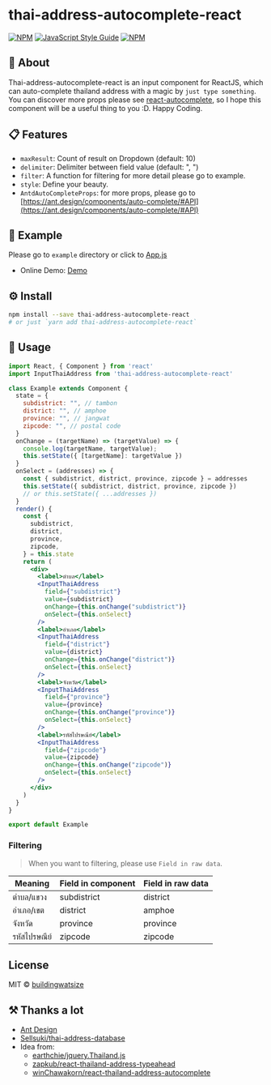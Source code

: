 # thai-address-autocomplete-react

[![NPM](https://img.shields.io/npm/v/thai-address-autocomplete-react.svg)](https://www.npmjs.com/package/thai-address-autocomplete-react) [![JavaScript Style Guide](https://img.shields.io/badge/code_style-standard-brightgreen.svg)](https://standardjs.com) [![NPM](https://img.shields.io/badge/BAAC-Library-289548)](https://www.npmjs.com/package/thaidatepicker-react)

## 📘 About

Thai-address-autocomplete-react is an input component for ReactJS, which can auto-complete thailand address with a magic by `just type something`. You can discover more props please see [react-autocomplete](https://www.npmjs.com/package/react-autocomplete), so I hope this component will be a useful thing to you :D. Happy Coding.

## 📋 Features

- `maxResult`: Count of result on Dropdown (default: 10)
- `delimiter`: Delimiter between field value (default: ", ")
- `filter`: A function for filtering for more detail please go to example.
- `style`: Define your beauty.
- `AntdAutoCompleteProps`: for more props, please go to [https://ant.design/components/auto-complete/#API](https://ant.design/components/auto-complete/#API)

## 📝 Example

Please go to `example` directory or click to [App.js](./example/src/App.js)

- Online Demo: [Demo](https://buildingwatsize.github.io/thai-address-autocomplete-react/)

## ⚙ Install

```bash
npm install --save thai-address-autocomplete-react
# or just `yarn add thai-address-autocomplete-react`
```

## 📌 Usage

```jsx
import React, { Component } from 'react'
import InputThaiAddress from 'thai-address-autocomplete-react'

class Example extends Component {
  state = {
    subdistrict: "", // tambon
    district: "", // amphoe
    province: "", // jangwat
    zipcode: "", // postal code
  }
  onChange = (targetName) => (targetValue) => {
    console.log(targetName, targetValue);
    this.setState({ [targetName]: targetValue })
  }
  onSelect = (addresses) => {
    const { subdistrict, district, province, zipcode } = addresses
    this.setState({ subdistrict, district, province, zipcode })
    // or this.setState({ ...addresses })
  }
  render() {
    const {
      subdistrict,
      district,
      province,
      zipcode,
    } = this.state
    return (
      <div>
        <label>ตำบล</label>
        <InputThaiAddress
          field={"subdistrict"}
          value={subdistrict}
          onChange={this.onChange("subdistrict")}
          onSelect={this.onSelect}
        />
        <label>อำเภอ</label>
        <InputThaiAddress
          field={"district"}
          value={district}
          onChange={this.onChange("district")}
          onSelect={this.onSelect}
        />
        <label>จังหวัด</label>
        <InputThaiAddress
          field={"province"}
          value={province}
          onChange={this.onChange("province")}
          onSelect={this.onSelect}
        />
        <label>รหัสไปรษณีย์</label>
        <InputThaiAddress
          field={"zipcode"}
          value={zipcode}
          onChange={this.onChange("zipcode")}
          onSelect={this.onSelect}
        />
      </div>
    )
  }
}

export default Example
```

### Filtering

> When you want to filtering, please use `Field in raw data`.

| Meaning   | Field in component | Field in raw data |
|-----------|--------------------|-------------------|
| ตำบล/แขวง | subdistrict        | district          |
| อำเภอ/เขต | district           | amphoe            |
| จังหวัด     | province           | province          |
| รหัสไปรษณีย์ | zipcode            | zipcode           |

## License

MIT © [buildingwatsize](https://github.com/buildingwatsize)

## ⚒ Thanks a lot

- [Ant Design](https://ant.design/)
- [Sellsuki/thai-address-database](https://github.com/Sellsuki/thai-address-database)
- Idea from:
  - [earthchie/jquery.Thailand.js](https://github.com/earthchie/jquery.Thailand.js)
  - [zapkub/react-thailand-address-typeahead](https://github.com/zapkub/react-thailand-address-typeahead)
  - [winChawakorn/react-thailand-address-autocomplete](https://github.com/winChawakorn/react-thailand-address-autocomplete)
